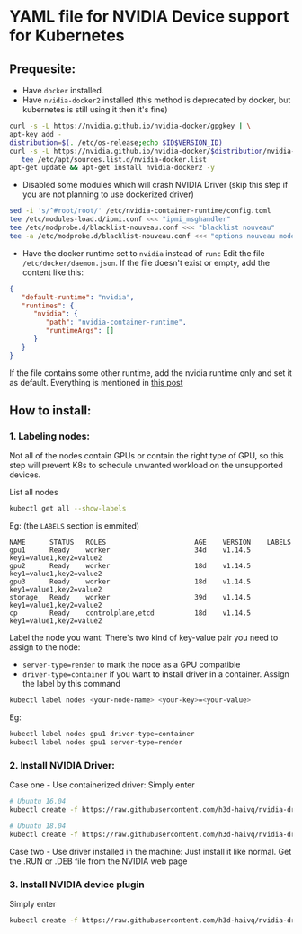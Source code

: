 # YAML file for NVIDIA Device support for Kubernetes

## Prequesite:
   - Have `docker` installed.
   - Have `nvidia-docker2` installed (this method is deprecated by docker, but kubernetes is still using it then it's fine) 
   ```bash
   curl -s -L https://nvidia.github.io/nvidia-docker/gpgkey | \
   apt-key add -
   distribution=$(. /etc/os-release;echo $ID$VERSION_ID)
   curl -s -L https://nvidia.github.io/nvidia-docker/$distribution/nvidia-docker.list | \
      tee /etc/apt/sources.list.d/nvidia-docker.list
   apt-get update && apt-get install nvidia-docker2 -y
   ```
   - Disabled some modules which will crash NVIDIA Driver (skip this step if you are not planning to use dockerized driver)
   ```bash
   sed -i 's/^#root/root/' /etc/nvidia-container-runtime/config.toml
   tee /etc/modules-load.d/ipmi.conf <<< "ipmi_msghandler"
   tee /etc/modprobe.d/blacklist-nouveau.conf <<< "blacklist nouveau"
   tee -a /etc/modprobe.d/blacklist-nouveau.conf <<< "options nouveau modeset=0"
   ```
   - Have the docker runtime set to `nvidia` instead of `runc`
   Edit the file `/etc/docker/daemon.json`. If the file doesn't exist or empty, add the content like this:
   ```json
   {
      "default-runtime": "nvidia",
      "runtimes": {
         "nvidia": {
            "path": "nvidia-container-runtime",
            "runtimeArgs": []
         }
      }
   }
   ```
   If the file contains some other runtime, add the nvidia runtime only and set it as default.
Everything is mentioned in [this post](https://github.com/NVIDIA/nvidia-docker/wiki/Driver-containers-(Beta)#quickstart) 

## How to install:
### 1. Labeling nodes:
Not all of the nodes contain GPUs or contain the right type of GPU, so this step will prevent K8s to schedule unwanted workload on the unsupported devices.

List all nodes
```bash
kubectl get all --show-labels
```
Eg: (the `LABELS` section is emmited)
```
NAME      STATUS   ROLES                      AGE    VERSION    LABELS
gpu1      Ready    worker                     34d    v1.14.5    key1=value1,key2=value2
gpu2      Ready    worker                     18d    v1.14.5    key1=value1,key2=value2
gpu3      Ready    worker                     18d    v1.14.5    key1=value1,key2=value2
storage   Ready    worker                     39d    v1.14.5    key1=value1,key2=value2
cp        Ready    controlplane,etcd          18d    v1.14.5    key1=value1,key2=value2
```
Label the node you want:
There's two kind of key-value pair you need to assign to the node:
   - `server-type=render` to mark the node as a GPU compatible
   - `driver-type=container` if you want to install driver in a container.
Assign the label by this command
```bash
kubectl label nodes <your-node-name> <your-key>=<your-value>
```
Eg:
```bash
kubectl label nodes gpu1 driver-type=container
kubectl label nodes gpu1 server-type=render
```
### 2. Install NVIDIA Driver:
Case one - Use containerized driver:
Simply enter
```bash
# Ubuntu 16.04
kubectl create -f https://raw.githubusercontent.com/h3d-haivq/nvidia-driver-kubernetes-yaml/master/nvidia-driver-ubuntu1604.yaml

# Ubuntu 18.04
kubectl create -f https://raw.githubusercontent.com/h3d-haivq/nvidia-driver-kubernetes-yaml/master/nvidia-driver-ubuntu1804.yaml
```

Case two - Use driver installed in the machine:
Just install it like normal. Get the .RUN or .DEB file from the NVIDIA web page

### 3. Install NVIDIA device plugin
Simply enter
```bash
kubectl create -f https://raw.githubusercontent.com/h3d-haivq/nvidia-driver-kubernetes-yaml/master/nvidia-device-plugin.yaml
```
